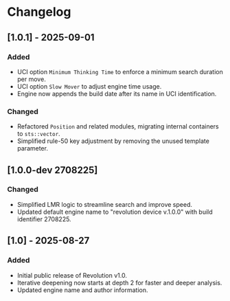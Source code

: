 # Changelog

## [1.0.1] - 2025-09-01
### Added
- UCI option `Minimum Thinking Time` to enforce a minimum search duration per move.
- UCI option `Slow Mover` to adjust engine time usage.
- Engine now appends the build date after its name in UCI identification.
### Changed
- Refactored `Position` and related modules, migrating internal containers to `sts::vector`.
- Simplified rule-50 key adjustment by removing the unused template parameter.

## [1.0.0-dev 2708225]
### Changed
- Simplified LMR logic to streamline search and improve speed.
- Updated default engine name to "revolution device v.1.0.0" with build identifier 2708225.

## [1.0] - 2025-08-27
### Added
- Initial public release of Revolution v1.0.
- Iterative deepening now starts at depth 2 for faster and deeper analysis.
- Updated engine name and author information.
